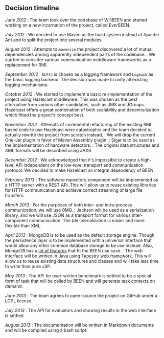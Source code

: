 ## Decision timeline

*June 2012*
:	The team took over the codebase of WillBEEN and started working on a new incarnation of the project, called EverBEEN.

*July 2012*
:	We decided to use Maven as the build system instead of Apache Ant and to split the project into several modules.

*August 2012*
:	Attempts to `mavenize` the project discovered a lot of mutual dependencies among apparently independent parts of the codebase.
:	We started to consider various communication middleware frameworks as a replacement for RMI.

*September 2012*
:	`SLF4J` is chosen as a logging framework and `Logback` as the basic logging backend. The decision was made to unify all existing logging mechanisms.

*October 2012*
:	We started to implement a basic re-implementation of the project using Hazelcast middleware. This was chosen as the best alternative from various other candidates, such as JMS and JGroups. Hazelcast offers a great combination of both scalability and decentralization which fitted the project's concept best.

*November 2012*
:	Attempts of incremental refactoring of the existing RMI based code to use Hazelcast were catastrophic and the team decided to actually rewrite the project from scratch instead.
:	We will drop the current One-Jar plugin in favor of Maven Assembly plugin.
:	Sigar is to be used as the implementation of hardware detectors.
:	The original data structures and XML formats will be described using JAXB.

*December 2012*
:	We acknowledged that it's impossible to create a high-level API independent on the low-level transport and communication protocol. We decided to make Hazelcast an integral dependency of BEEN.

*February 2013*
:	The software repository component will be implemented as a HTTP server with a REST API. This will allow us to reuse existing libraries for HTTP communication and achieve correct streaming of large file transfers.

*March 2013*
:	For the purposes of both inter- and intra-process communication, we will use 0MQ.
:	Jackson will be used as a serialization library, and we will use JSON as a transport format for various inter-component communication. The (de-)serialization is easier and more flexible than XML.

*April 2013*
:	MongoDB is to be used as the default storage engine. Though, the persistence layer is to be implemented with a universal interface that would allow any other common database storage to be use instead. Also, MongoDB has a [lot of features](http://www.youtube.com/watch?v=b2F-DItXtZs) that fit the BEEN use case.
:	The web interface will be written in Java using [Tapestry web framework](#devel.techno.tapestry). This will allow us to reuse existing data structures and classes and will take less time to write than pure JSP.

*May 2013*
:	The API for user-written benchmark is settled to be a special form of task that will be called by BEEN and will generate task contexts on demand.

*June 2013*
:	The team agrees to open-source the project on GitHub under a LGPL license.

*July 2013*
:	The API for evaluators and showing results in the web interface is settled.

*August 2013*
:	The documentation will be written in Markdown documents and will be compiled using a bash script.
